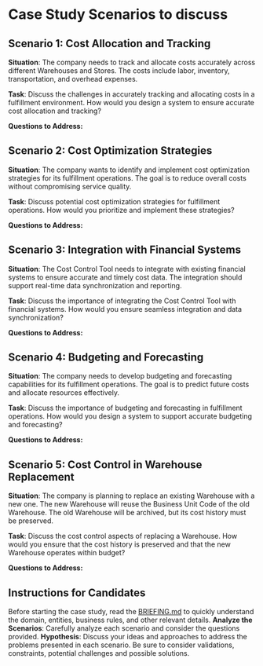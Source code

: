 # Case Study Scenarios to discuss

## Scenario 1: Cost Allocation and Tracking
**Situation**: The company needs to track and allocate costs accurately across different Warehouses and Stores. The costs include labor, inventory, transportation, and overhead expenses.

**Task**: Discuss the challenges in accurately tracking and allocating costs in a fulfillment environment. How would you design a system to ensure accurate cost allocation and tracking?

**Questions to Address:**
<fill here your answer>

## Scenario 2: Cost Optimization Strategies
**Situation**: The company wants to identify and implement cost optimization strategies for its fulfillment operations. The goal is to reduce overall costs without compromising service quality.

**Task**: Discuss potential cost optimization strategies for fulfillment operations. How would you prioritize and implement these strategies?

**Questions to Address:**
<fill here your answer>

## Scenario 3: Integration with Financial Systems
**Situation**: The Cost Control Tool needs to integrate with existing financial systems to ensure accurate and timely cost data. The integration should support real-time data synchronization and reporting.

**Task**: Discuss the importance of integrating the Cost Control Tool with financial systems. How would you ensure seamless integration and data synchronization?

**Questions to Address:**
<fill here your answer>

## Scenario 4: Budgeting and Forecasting
**Situation**: The company needs to develop budgeting and forecasting capabilities for its fulfillment operations. The goal is to predict future costs and allocate resources effectively.

**Task**: Discuss the importance of budgeting and forecasting in fulfillment operations. How would you design a system to support accurate budgeting and forecasting?

**Questions to Address:**
<fill here your answer>

## Scenario 5: Cost Control in Warehouse Replacement
**Situation**: The company is planning to replace an existing Warehouse with a new one. The new Warehouse will reuse the Business Unit Code of the old Warehouse. The old Warehouse will be archived, but its cost history must be preserved.

**Task**: Discuss the cost control aspects of replacing a Warehouse. How would you ensure that the cost history is preserved and that the new Warehouse operates within budget?

**Questions to Address:**
<fill here your answer>

## Instructions for Candidates
Before starting the case study, read the [BRIEFING.md](BRIEFING.md) to quickly understand the domain, entities, business rules, and other relevant details.
**Analyze the Scenarios**: Carefully analyze each scenario and consider the questions provided.
**Hypothesis**: Discuss your ideas and approaches to address the problems presented in each scenario. Be sure to consider validations, constraints, potential challenges and possible solutions.
